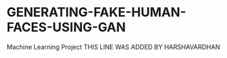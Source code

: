 # GENERATING-FAKE-HUMAN-FACES-USING-GAN
Machine Learning Project
THIS LINE WAS ADDED BY HARSHAVARDHAN
